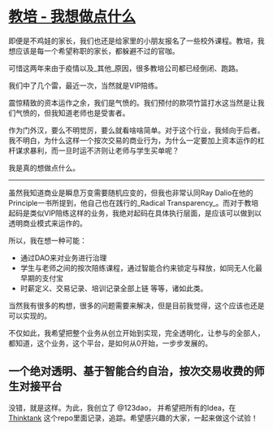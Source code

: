 # [教培 - 我想做点什么](https://github.com/gnimg/gitblog/issues/19)

即便是不鸡娃的家长，我们也还是给家里的小朋友报名了一些校外课程。教培，我想应该是每一个希望称职的家长，都躲避不过的官咖。

可惜这两年来由于疫情以及_其他_原因，很多教培公司都已经倒闭、跑路。

我们中了几个雷，最近一次，当然就是VIP陪练。

震惊精致的资本运作之余，我们是气愤的。我们预付的款项竹篮打水这当然是让我们气愤的，但我知道老师也是受害者。

作为门外汉，要么不明觉厉，要么就看啥啥简单。对于这个行业，我倾向于后者。我不明白，为什么这样一个按次交易的商业行为，为什么一定要加上资本运作的杠杆谋求暴利，而一旦时运不济则让老师与学生买单呢？

我是真的想做点什么。

---

虽然我知道商业是瞬息万变需要随机应变的，但我也非常认同Ray Dalio在他的Principle一书所提到，他自己也在践行的_Radical Transparency_。而对于教培起码是类似VIP陪练这样的业务，我绝对起码在具体执行层面，是应该可以做到以透明商业模式来运作的。

所以，我在想一种可能：
* 通过DAO来对业务进行治理
* 学生与老师之间的按次陪练课程，通过智能合约来锁定与释放，如同无人化最早期的支付宝
* 时薪定义、交易记录、培训记录全部上链
等等，诸如此类。

当然我有很多的构想，很多的问题需要来解决，但是目前我觉得，这个应该也还是可以实现的。

不仅如此，我希望把整个业务从创立开始到实现，完全透明化，让参与的全部人，都知道，这个业务，这个平台，是如何从0开始，一步步发展的。

## 一个绝对透明、基于智能合约自治，按次交易收费的师生对接平台

没错，就是这样。为此，我创立了 @123dao， 并希望把所有的Idea，在[Thinktank](https://github.com/123dao/thinktank) 这个repo里面记录，追踪。希望感兴趣的大家，一起来做这个试验！